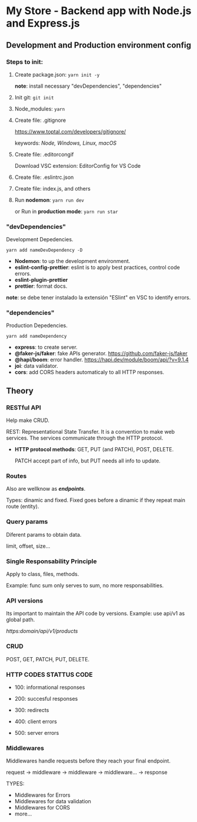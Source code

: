 # My Store - Backend app with Node.js and Express.js

## Development and Production environment config

### Steps to init:

1. Create package.json: `yarn init -y`

   **note**: install necessary "devDependencies", "dependencies"

2. Init git: `git init`

3. Node_modules: `yarn`

4. Create file: .gitignore

   https://www.toptal.com/developers/gitignore/

   keywords: _Node, Windows, Linux, macOS_

5. Create file: .editorcongif

   Download VSC extension: EditorConfig for VS Code

6. Create file: .eslintrc.json

7. Create file: index.js, and others

8. Run **nodemon**: `yarn run dev`

   or Run in **production mode**: `yarn run star`

### "devDependencies"

Development Depedencies.

`yarn add nameDevDependency -D`

- **Nodemon**: to up the development environment.
- **eslint-config-prettier**: eslint is to apply best practices, control code errors.
- **eslint-plugin-prettier**
- **prettier**: format docs.

**note**: se debe tener instalado la extensión "ESlint" en VSC to identify errors.

### "dependencies"

Production Depedencies.

`yarn add nameDependency`

- **express**: to create server.
- **@faker-js/faker**: fake APIs generator. https://github.com/faker-js/faker
- **@hapi/boom**: error handler. https://hapi.dev/module/boom/api/?v=9.1.4
- **joi**: data validator.
- **cors**: add CORS headers automaticaly to all HTTP responses.

## Theory

### RESTful API

Help make CRUD.

REST: Representational State Transfer. It is a convention to make web services.
The services communicate through the HTTP protocol.

- **HTTP protocol methods**: GET, PUT (and PATCH), POST, DELETE.

  PATCH accept part of info, but PUT needs all info to update.

### Routes

Also are wellknow as _**endpoints**_.

Types: dinamic and fixed. Fixed goes before a dinamic if they repeat main route (entity).

### Query params

Diferent params to obtain data.

limit, offset, size...

### Single Responsability Principle

Apply to class, files, methods.

Example: func sum only serves to sum, no more responsabilities.

### API versions

Its important to maintain the API code by versions.
Example: use api/v1 as global path.

_https:domain/api/v1/products_

### CRUD

POST, GET, PATCH, PUT, DELETE.

### HTTP CODES STATTUS CODE

- 100: informational responses

- 200: succesful responses

- 300: redirects

- 400: client errors

- 500: server errors

### Middlewares

Middlewares handle requests before they reach your final endpoint.

request -> middleware -> middleware -> middleware... -> response

TYPES:

- Middlewares for Errors
- Middlewares for data validation
- Middlewares for CORS
- more...
